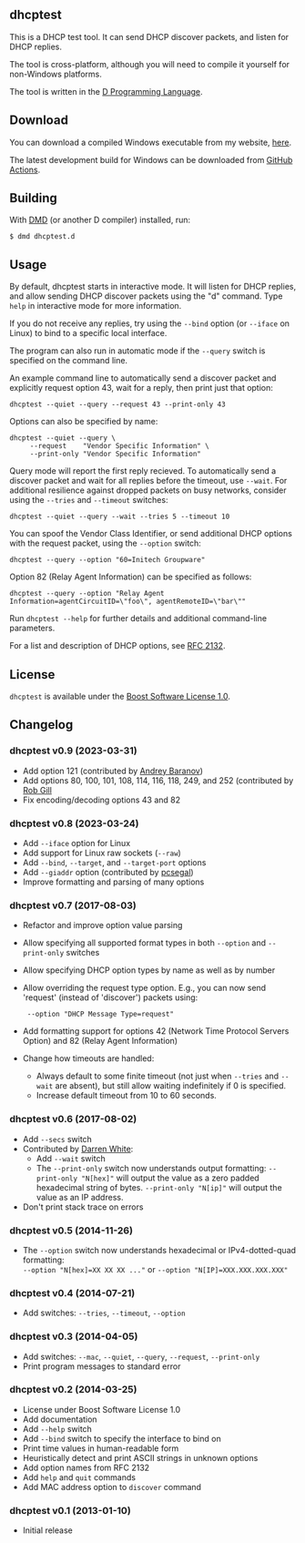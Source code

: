 ## dhcptest

This is a DHCP test tool. It can send DHCP discover packets, and listen for DHCP replies.

The tool is cross-platform, although you will need to compile it yourself for non-Windows platforms.

The tool is written in the [D Programming Language](https://dlang.org/).

## Download

You can download a compiled Windows executable from my website, [here](https://files.cy.md/dhcptest/).

The latest development build for Windows can be downloaded from [GitHub Actions](https://github.com/CyberShadow/dhcptest/actions/workflows/test.yml?query=branch%3Amaster).

## Building

With [DMD](https://dlang.org/download.html#dmd) (or another D compiler) installed, run:

```
$ dmd dhcptest.d
```

## Usage

By default, dhcptest starts in interactive mode.
It will listen for DHCP replies, and allow sending DHCP discover packets using the "d" command.
Type `help` in interactive mode for more information.

If you do not receive any replies, try using the `--bind` option (or `--iface` on Linux) to bind to a specific local interface.

The program can also run in automatic mode if the `--query` switch is specified on the command line.

An example command line to automatically send a discover packet and explicitly request option 43,
wait for a reply, then print just that option:

    dhcptest --quiet --query --request 43 --print-only 43

Options can also be specified by name:

    dhcptest --quiet --query \
         --request    "Vendor Specific Information" \
         --print-only "Vendor Specific Information"

Query mode will report the first reply recieved. To automatically send a discover packet and wait for 
all replies before the timeout, use `--wait`. For additional resilience against dropped packets on busy 
networks, consider using the `--tries` and `--timeout` switches:

    dhcptest --quiet --query --wait --tries 5 --timeout 10

You can spoof the Vendor Class Identifier, or send additional DHCP options with the request packet,
using the `--option` switch:

    dhcptest --query --option "60=Initech Groupware"

Option 82 (Relay Agent Information) can be specified as follows:

    dhcptest --query --option "Relay Agent Information=agentCircuitID=\"foo\", agentRemoteID=\"bar\""

Run `dhcptest --help` for further details and additional command-line parameters.

For a list and description of DHCP options, see [RFC 2132](https://datatracker.ietf.org/doc/html/rfc2132).

## License

`dhcptest` is available under the [Boost Software License 1.0](https://www.boost.org/LICENSE_1_0.txt).

## Changelog

### dhcptest v0.9 (2023-03-31)

 * Add option 121 (contributed by [Andrey Baranov](https://github.com/Dronec))
 * Add options 80, 100, 101, 108, 114, 116, 118, 249, and 252 (contributed by 
   [Rob Gill](https://github.com/rrobgill)
 * Fix encoding/decoding options 43 and 82

### dhcptest v0.8 (2023-03-24)

 * Add `--iface` option for Linux
 * Add support for Linux raw sockets (`--raw`)
 * Add `--bind`, `--target`, and `--target-port` options
 * Add `--giaddr` option (contributed by [pcsegal](https://github.com/pcsegal))
 * Improve formatting and parsing of many options

### dhcptest v0.7 (2017-08-03)

 * Refactor and improve option value parsing
 * Allow specifying all supported format types in both `--option` and
   `--print-only` switches
 * Allow specifying DHCP option types by name as well as by number
 * Allow overriding the request type option. E.g., you can now send
   'request' (instead of 'discover') packets using:

        --option "DHCP Message Type=request"

 * Add formatting support for options 42 (Network Time Protocol
   Servers Option) and 82 (Relay Agent Information)
 * Change how timeouts are handled:
   * Always default to some finite timeout (not just when `--tries`
     and `--wait` are absent), but still allow waiting indefinitely if
     0 is specified.
   * Increase default timeout from 10 to 60 seconds.

### dhcptest v0.6 (2017-08-02)

 * Add `--secs` switch
 * Contributed by [Darren White](https://github.com/DarrenWhite99):
     * Add `--wait` switch
     * The `--print-only` switch now understands output formatting:
       `--print-only "N[hex]"` will output the value as a zero padded hexadecimal string of bytes.
       `--print-only "N[ip]"` will output the value as an IP address.
 * Don't print stack trace on errors

### dhcptest v0.5 (2014-11-26)

 * The `--option` switch now understands hexadecimal or IPv4-dotted-quad formatting:  
   `--option "N[hex]=XX XX XX ..."` or `--option "N[IP]=XXX.XXX.XXX.XXX"`

### dhcptest v0.4 (2014-07-21)

 * Add switches: `--tries`, `--timeout`, `--option`

### dhcptest v0.3 (2014-04-05)

 * Add switches: `--mac`, `--quiet`, `--query`, `--request`, `--print-only`
 * Print program messages to standard error

### dhcptest v0.2 (2014-03-25)

 * License under Boost Software License 1.0
 * Add documentation
 * Add `--help` switch
 * Add `--bind` switch to specify the interface to bind on
 * Print time values in human-readable form
 * Heuristically detect and print ASCII strings in unknown options
 * Add option names from RFC 2132
 * Add `help` and `quit` commands
 * Add MAC address option to `discover` command

### dhcptest v0.1 (2013-01-10)

 * Initial release
